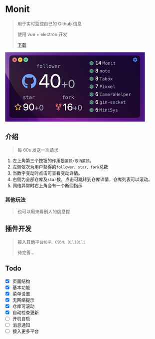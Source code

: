 # Monit

> 用于实时监控自己的 Github 信息
> 
> 使用 vue + electron 开发
> 
> [下载](https://github.com/fzf404/Monit/releases)

<img src="./show.jpeg" alt="首页展示图" style="zoom: 50%;" />

## 介绍

> 每 60s 发送一次请求

1. 左上角第三个按钮的作用是`置顶/取消置顶`。
2. 左侧依次为用户获得的`follower、star、fork`总数
3. 当数字变动时点击可查看变动详情。
4. 右侧为全部仓库及`star`数，点击可跳转到仓库详情，仓库列表可以滚动。
5. 网络异常时右上角会有一个断网指示

### 其他玩法

> 也可以用来看别人的信息捏

## 插件开发

> 接入其他平台`知乎、CSDN、BiliBili`
> 
> 待完善...

## Todo

- [x] 页面结构
- [x] 基本功能
- [x] 菜单设置
- [x] 无网络提示
- [x] 仓库可滚动
- [x] 自动检查更新
- [ ] 开机自启
- [ ] 消息通知
- [ ] 接入更多平台